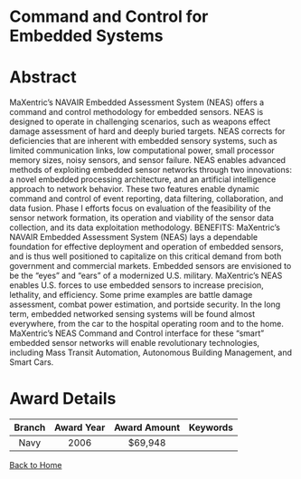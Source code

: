 
Command and Control for Embedded Systems
========================================

# Abstract


MaXentric’s NAVAIR Embedded Assessment System (NEAS) offers a command and control methodology for embedded sensors. NEAS is designed to operate in challenging scenarios, such as weapons effect damage assessment of hard and deeply buried targets. NEAS corrects for deficiencies that are inherent with embedded sensory systems, such as limited communication links, low computational power, small processor memory sizes, noisy sensors, and sensor failure. NEAS enables advanced methods of exploiting embedded sensor networks through two innovations: a novel embedded processing architecture, and an artificial intelligence approach to network behavior. These two features enable dynamic command and control of event reporting, data filtering, collaboration, and data fusion. Phase I efforts focus on evaluation of the feasibility of the sensor network formation, its operation and viability of the sensor data collection, and its data exploitation methodology. BENEFITS: MaXentric’s NAVAIR Embedded Assessment System (NEAS) lays a dependable foundation for effective deployment and operation of embedded sensors, and is thus well positioned to capitalize on this critical demand from both government and commercial markets. Embedded sensors are envisioned to be the “eyes” and “ears” of a modernized U.S. military. MaXentric’s NEAS enables U.S. forces to use embedded sensors to increase precision, lethality, and efficiency. Some prime examples are battle damage assessment, combat power estimation, and portside security.  In the long term, embedded networked sensing systems will be found almost everywhere, from the car to the hospital operating room and to the home. MaXentric’s NEAS Command and Control interface for these “smart” embedded sensor networks will enable revolutionary technologies, including Mass Transit Automation, Autonomous Building Management, and Smart Cars.  

# Award Details

|Branch|Award Year|Award Amount|Keywords|
| :---: | :---: | :---: | :---: |
|Navy|2006|$69,948||
  
  


[Back to Home](https://github.com/chrischow/dod_sbir_awards/DJ/#1876)